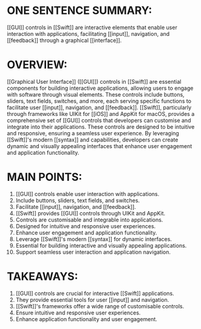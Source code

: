 # ONE SENTENCE SUMMARY:  
[[GUI]] controls in [[Swift]] are interactive elements that enable user interaction with applications, facilitating [[input]], navigation, and [[feedback]] through a graphical [[interface]].

# OVERVIEW:  
[[Graphical User Interface]] ([[GUI]]) controls in [[Swift]] are essential components for building interactive applications, allowing users to engage with software through visual elements. These controls include buttons, sliders, text fields, switches, and more, each serving specific functions to facilitate user [[input]], navigation, and [[feedback]]. [[Swift]], particularly through frameworks like UIKit for [[iOS]] and AppKit for macOS, provides a comprehensive set of [[GUI]] controls that developers can customise and integrate into their applications. These controls are designed to be intuitive and responsive, ensuring a seamless user experience. By leveraging [[Swift]]'s modern [[syntax]] and capabilities, developers can create dynamic and visually appealing interfaces that enhance user engagement and application functionality.

# MAIN POINTS:  
1. [[GUI]] controls enable user interaction with applications.
2. Include buttons, sliders, text fields, and switches.
3. Facilitate [[input]], navigation, and [[feedback]].
4. [[Swift]] provides [[GUI]] controls through UIKit and AppKit.
5. Controls are customisable and integrable into applications.
6. Designed for intuitive and responsive user experiences.
7. Enhance user engagement and application functionality.
8. Leverage [[Swift]]'s modern [[syntax]] for dynamic interfaces.
9. Essential for building interactive and visually appealing applications.
10. Support seamless user interaction and application navigation.

# TAKEAWAYS:  
1. [[GUI]] controls are crucial for interactive [[Swift]] applications.
2. They provide essential tools for user [[input]] and navigation.
3. [[Swift]]'s frameworks offer a wide range of customisable controls.
4. Ensure intuitive and responsive user experiences.
5. Enhance application functionality and user engagement.